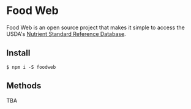 # Food Web

Food Web is an open source project that makes it simple to access the USDA's [Nutrient Standard Reference Database](https://www.ars.usda.gov/northeast-area/beltsville-md/beltsville-human-nutrition-research-center/nutrient-data-laboratory/docs/sr28-download-files/).

## Install

```shell
$ npm i -S foodweb
```

## Methods

TBA